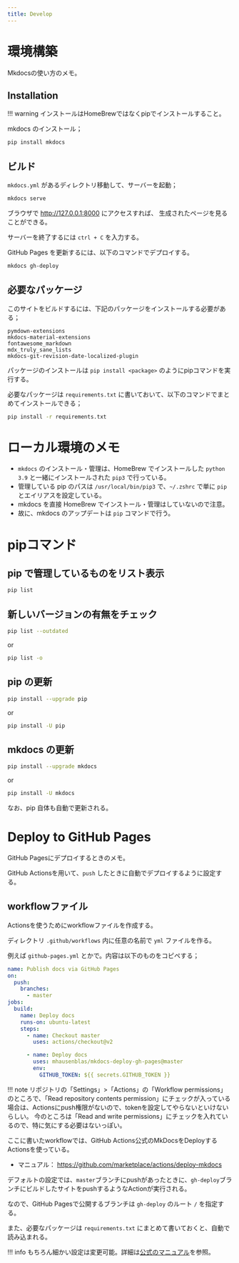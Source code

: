 ```yaml
---
title: Develop
---
```


# 環境構築

Mkdocsの使い方のメモ。


## Installation

!!! warning
    インストールはHomeBrewではなくpipでインストールすること。

mkdocs のインストール；

```sh
pip install mkdocs
```


## ビルド

`mkdocs.yml` があるディレクトリ移動して、サーバーを起動；

```sh
mkdocs serve
```

ブラウザで http://127.0.0.1:8000 にアクセスすれば、
生成されたページを見ることができる。

サーバーを終了するには `ctrl + C` を入力する。


GitHub Pages を更新するには、以下のコマンドでデプロイする。

```sh
mkdocs gh-deploy
```


## 必要なパッケージ

このサイトをビルドするには、下記のパッケージをインストールする必要がある；

```
pymdown-extensions
mkdocs-material-extensions
fontawesome_markdown
mdx_truly_sane_lists
mkdocs-git-revision-date-localized-plugin
```

パッケージのインストールは `pip install <package>` のようにpipコマンドを実行する。

必要なパッケージは `requirements.txt` に書いておいて、以下のコマンドでまとめてインストールできる；

```sh
pip install -r requirements.txt
```


# ローカル環境のメモ

- `mkdocs` のインストール・管理は、HomeBrew でインストールした `python 3.9` と一緒にインストールされた `pip3` で行っている。
- 管理している pip のパスは `/usr/local/bin/pip3` で、`~/.zshrc` で単に `pip` とエイリアスを設定している。
- mkdocs を直接 HomeBrew でインストール・管理はしていないので注意。
- 故に、mkdocs のアップデートは `pip` コマンドで行う。


# pipコマンド

## pip で管理しているものをリスト表示

```sh
pip list
```

## 新しいバージョンの有無をチェック

```sh
pip list --outdated
```

or

```sh
pip list -o
```

## pip の更新

```sh
pip install --upgrade pip
```

or

```sh
pip install -U pip
```

## mkdocs の更新

```sh
pip install --upgrade mkdocs
```

or

```sh
pip install -U mkdocs
```

なお、pip 自体も自動で更新される。


# Deploy to GitHub Pages

GitHub Pagesにデプロイするときのメモ。

GitHub Actionsを用いて、`push` したときに自動でデプロイするように設定する。

## workflowファイル

Actionsを使うためにworkflowファイルを作成する。

ディレクトリ `.github/workflows` 内に任意の名前で `yml` ファイルを作る。

例えば `github-pages.yml` とかで。内容は以下のものをコピペする；

```yaml
name: Publish docs via GitHub Pages
on:
  push:
    branches:
      - master
jobs:
  build:
    name: Deploy docs
    runs-on: ubuntu-latest
    steps:
      - name: Checkout master
        uses: actions/checkout@v2

      - name: Deploy docs
        uses: mhausenblas/mkdocs-deploy-gh-pages@master
        env:
          GITHUB_TOKEN: ${{ secrets.GITHUB_TOKEN }}
```

!!! note
    リポジトリの「Settings」>「Actions」の「Workflow permissions」のところで、「Read repository contents permission」にチェックが入っている場合は、Actionsにpush権限がないので、tokenを設定してやらないといけないらしい。
    今のところは「Read and write permissions」にチェックを入れているので、特に気にする必要はないっぽい。

ここに書いたworkflowでは、GitHub Actions公式のMkDocsをDeployするActionsを使っている。

- マニュアル： https://github.com/marketplace/actions/deploy-mkdocs

デフォルトの設定では、`master`ブランチにpushがあったときに、`gh-deploy`ブランチにビルドしたサイトをpushするようなActionが実行される。

なので、GitHub Pagesで公開するブランチは `gh-deploy` のルート `/` を指定する。

また、必要なパッケージは `requirements.txt` にまとめて書いておくと、自動で読み込まれる。

!!! info
    もちろん細かい設定は変更可能。詳細は[公式のマニュアル](https://github.com/marketplace/actions/deploy-mkdocshttps://github.com/marketplace/actions/deploy-mkdocs)を参照。

